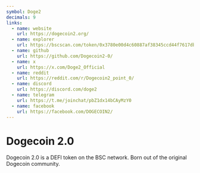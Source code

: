 ```yaml
---
symbol: Doge2
decimals: 9
links:
  - name: website
    url: https://dogecoin2.org/
  - name: explorer
    url: https://bscscan.com/token/0x3780e00d4c60887af38345ccd44f7617dbfb10a0
  - name: github
    url: https://github.com/Dogecoin2-0/
  - name: x
    url: https://x.com/Doge2_Official
  - name: reddit
    url: https://reddit.com/r/Dogecoin2_point_0/
  - name: discord
    url: https://discord.com/doge2
  - name: telegram
    url: https://t.me/joinchat/pbZ1dx14bCAyMzY0
  - name: facebook
    url: https://facebook.com/DOGECOIN2/
---
```


# Dogecoin 2.0

Dogecoin 2.0 is a DEFI token on the BSC network. Born out of the original Dogecoin community.
